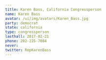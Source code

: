 ```yaml
---
title: Karen Bass, California Congressperson
name: Karen Bass
avatar: /ui/img/avatars/Karen_Bass.jpg
party: democrat
state: california
type: congressperson
lasthall: 2017-02-21
phone: 202-225-7084
never: 
twitter: RepKarenBass
---
```

